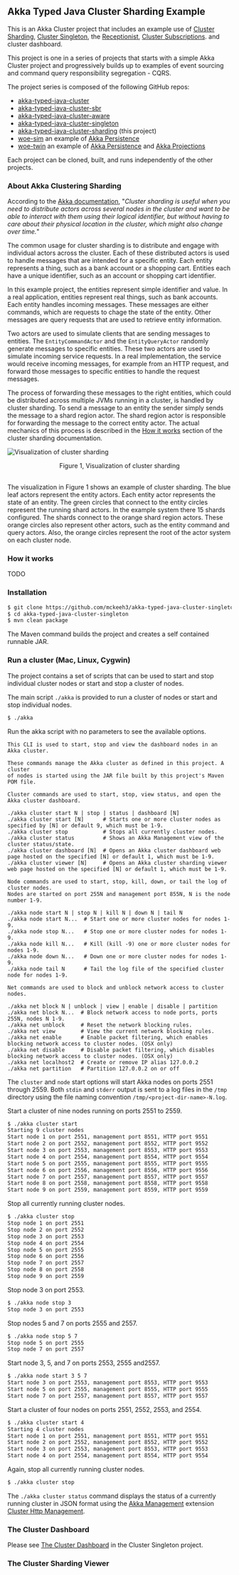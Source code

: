 ## Akka Typed Java Cluster Sharding Example

This is an Akka Cluster project that includes an example use of
[Cluster Sharding](https://doc.akka.io/docs/akka/current/typed/cluster-sharding.html),
[Cluster Singleton](https://doc.akka.io/docs/akka/current/typed/cluster-singleton.html#cluster-singleton),
the [Receptionist](https://doc.akka.io/docs/akka/current/typed/actor-discovery.html#receptionist),
[Cluster Subscriptions](https://doc.akka.io/docs/akka/current/typed/cluster.html#cluster-subscriptions).
and cluster dashboard.

This project is one in a series of projects that starts with a simple Akka Cluster project and progressively builds up to examples of event sourcing and command query responsibility segregation - CQRS.

The project series is composed of the following GitHub repos:
* [akka-typed-java-cluster](https://github.com/mckeeh3/akka-typed-java-cluster)
* [akka-typed-java-cluster-sbr](https://github.com/mckeeh3/akka-typed-java-cluster-sbr)
* [akka-typed-java-cluster-aware](https://github.com/mckeeh3/akka-typed-java-cluster-aware)
* [akka-typed-java-cluster-singleton](https://github.com/mckeeh3/akka-typed-java-cluster-singleton)
* [akka-typed-java-cluster-sharding](https://github.com/mckeeh3/akka-typed-java-cluster-sharding)  (this project)
* [woe-sim](https://github.com/mckeeh3/woe-sim) an example of 
[Akka Persistence](https://doc.akka.io/docs/akka/current/typed/index-persistence.html)
* [woe-twin](https://github.com/mckeeh3/woe-twin) an example of 
[Akka Persistence](https://doc.akka.io/docs/akka/current/typed/index-persistence.html)
 and 
[Akka Projections](https://doc.akka.io/docs/akka-projection/current/)

Each project can be cloned, built, and runs independently of the other projects.


### About Akka Clustering Sharding

According to the [Akka documentation](https://doc.akka.io/docs/akka/current/cluster-sharding.html#introduction),
"*Cluster sharding is useful when you need to distribute actors across several nodes in the cluster and want to be able to interact with them using their logical identifier, but without having to care about their physical location in the cluster, which might also change over time.*"

The common usage for cluster sharding is to distribute and engage with individual actors across the cluster. Each of these distributed actors is used to handle messages that are intended for a specific entity. Each entity represents a thing, such as a bank account or a shopping cart. Entities each have a unique identifier, such as an account or shopping cart identifier.

In this example project, the entities represent simple identifier and value. In a real application, entities represent real things, such as bank accounts. Each entity handles incoming messages. These messages are either commands, which are requests to chage the state of the entity. Other messages are query requests that are used to retrieve entity information.

Two actors are used to simulate clients that are sending messages to entities. The `EntityCommandActor` and the `EntityQueryActor` randomly generate messages to specific entities. These two actors are used to simulate incoming service requests. In a real implementation, the service would receive incoming messages, for example from an HTTP request, and forward those messages to specific entities to handle the request messages.

The process of forwarding these messages to the right entities, which could be distributed across multiple JVMs running in a cluster, is handled by cluster sharding. To send a message to an entity the sender simply sends the message to a shard region actor. The shard region actor is responsible for forwarding the message to the correct entity actor. The actual mechanics of this process is described in the
[How it works](https://doc.akka.io/docs/akka/current/cluster-sharding.html#how-it-works)
section of the cluster sharding documentation.

![Visualization of cluster sharding](docs/images/akka-cluster-k8-3-pods.png)
<center>Figure 1, Visualization of cluster sharding</center><br/>

The visualization in Figure 1 shows an example of cluster sharding. The blue leaf actors represent the entity actors. Each entity actor represents the state of an entity. The green circles that connect to the entity circles represent the running shard actors. In the example system there 15 shards configured. The shards connect to the orange shard region actors. These orange circles also represent other actors, such as the entity command and query actors. Also, the orange circles represent the root of the actor system on each cluster node.

### How it works

TODO

### Installation

~~~bash
$ git clone https://github.com/mckeeh3/akka-typed-java-cluster-singleton.git
$ cd akka-typed-java-cluster-singleton
$ mvn clean package
~~~

The Maven command builds the project and creates a self contained runnable JAR.

### Run a cluster (Mac, Linux, Cygwin)

The project contains a set of scripts that can be used to start and stop individual cluster nodes or start and stop a cluster of nodes.

The main script `./akka` is provided to run a cluster of nodes or start and stop individual nodes.

~~~bash
$ ./akka
~~~
Run the akka script with no parameters to see the available options.
~~~
This CLI is used to start, stop and view the dashboard nodes in an Akka cluster.

These commands manage the Akka cluster as defined in this project. A cluster
of nodes is started using the JAR file built by this project's Maven POM file.

Cluster commands are used to start, stop, view status, and open the Akka cluster dashboard.

./akka cluster start N | stop | status | dashboard [N]
./akka cluster start [N]      # Starts one or more cluster nodes as specified by [N] or default 9, which must be 1-9.
./akka cluster stop           # Stops all currently cluster nodes.
./akka cluster status         # Shows an Akka Management view of the cluster status/state.
./akka cluster dashboard [N]  # Opens an Akka cluster dashboard web page hosted on the specified [N] or default 1, which must be 1-9.
./akka cluster viewer [N]     # Opens an Akka cluster sharding viewer web page hosted on the specified [N] or default 1, which must be 1-9.

Node commands are used to start, stop, kill, down, or tail the log of cluster nodes.
Nodes are started on port 255N and management port 855N, N is the node number 1-9.

./akka node start N | stop N | kill N | down N | tail N
./akka node start N...  # Start one or more cluster nodes for nodes 1-9.
./akka node stop N...   # Stop one or more cluster nodes for nodes 1-9.
./akka node kill N...   # Kill (kill -9) one or more cluster nodes for nodes 1-9.
./akka node down N...   # Down one or more cluster nodes for nodes 1-9.
./akka node tail N      # Tail the log file of the specified cluster node for nodes 1-9.

Net commands are used to block and unblock network access to cluster nodes.

./akka net block N | unblock | view | enable | disable | partition
./akka net block N...  # Block network access to node ports, ports 255N, nodes N 1-9.
./akka net unblock     # Reset the network blocking rules.
./akka net view        # View the current network blocking rules.
./akka net enable      # Enable packet filtering, which enables blocking network access to cluster nodes. (OSX only)
./akka net disable     # Disable packet filtering, which disables blocking network access to cluster nodes. (OSX only)
./akka net localhost2  # Create or remove IP alias 127.0.0.2
./akka net partition   # Partition 127.0.0.2 on or off

~~~

The `cluster` and `node` start options will start Akka nodes on ports 2551 through 2559.
Both `stdin` and `stderr` output is sent to a log files in the `/tmp` directory using the file naming convention `/tmp/<project-dir-name>-N.log`.

Start a cluster of nine nodes running on ports 2551 to 2559.
~~~bash
$ ./akka cluster start
Starting 9 cluster nodes
Start node 1 on port 2551, management port 8551, HTTP port 9551
Start node 2 on port 2552, management port 8552, HTTP port 9552
Start node 3 on port 2553, management port 8553, HTTP port 9553
Start node 4 on port 2554, management port 8554, HTTP port 9554
Start node 5 on port 2555, management port 8555, HTTP port 9555
Start node 6 on port 2556, management port 8556, HTTP port 9556
Start node 7 on port 2557, management port 8557, HTTP port 9557
Start node 8 on port 2558, management port 8558, HTTP port 9558
Start node 9 on port 2559, management port 8559, HTTP port 9559
~~~

Stop all currently running cluster nodes.
~~~bash
$ ./akka cluster stop
Stop node 1 on port 2551
Stop node 2 on port 2552
Stop node 3 on port 2553
Stop node 4 on port 2554
Stop node 5 on port 2555
Stop node 6 on port 2556
Stop node 7 on port 2557
Stop node 8 on port 2558
Stop node 9 on port 2559
~~~

Stop node 3 on port 2553.
~~~bash
$ ./akka node stop 3
Stop node 3 on port 2553
~~~

Stop nodes 5 and 7 on ports 2555 and 2557.
~~~bash
$ ./akka node stop 5 7
Stop node 5 on port 2555
Stop node 7 on port 2557
~~~

Start node 3, 5, and 7 on ports 2553, 2555 and2557.
~~~bash
$ ./akka node start 3 5 7
Start node 3 on port 2553, management port 8553, HTTP port 9553
Start node 5 on port 2555, management port 8555, HTTP port 9555
Start node 7 on port 2557, management port 8557, HTTP port 9557
~~~

Start a cluster of four nodes on ports 2551, 2552, 2553, and 2554.
~~~bash
$ ./akka cluster start 4
Starting 4 cluster nodes
Start node 1 on port 2551, management port 8551, HTTP port 9551
Start node 2 on port 2552, management port 8552, HTTP port 9552
Start node 3 on port 2553, management port 8553, HTTP port 9553
Start node 4 on port 2554, management port 8554, HTTP port 9554
~~~

Again, stop all currently running cluster nodes.
~~~bash
$ ./akka cluster stop
~~~

The `./akka cluster status` command displays the status of a currently running cluster in JSON format using the
[Akka Management](https://developer.lightbend.com/docs/akka-management/current/index.html)
extension
[Cluster Http Management](https://developer.lightbend.com/docs/akka-management/current/cluster-http-management.html).

### The Cluster Dashboard ###

Please see [The Cluster Dashboard](https://github.com/mckeeh3/akka-typed-java-cluster-singleton#the-cluster-dashboard) in the Cluster Singleton project.

### The Cluster Sharding Viewer ###

